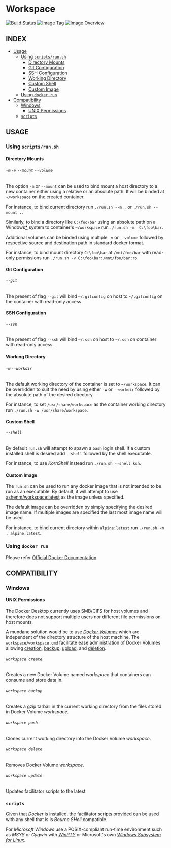 # Workspace #
[![Build Status](https://travis-ci.org/ashenm/workspace.svg?branch=latest)](https://travis-ci.org/ashenm/workspace) [![Image Tag](https://img.shields.io/badge/tag-latest-blue.svg)](https://github.com/ashenm/workspace/tree/latest) [![Image Overview](https://images.microbadger.com/badges/image/ashenm/workspace.svg)](https://hub.docker.com/r/ashenm/workspace/)

## INDEX ##

* [Usage](#usage)
  * [Using `scripts/run.sh`](#using-scriptsrunsh)
    * [Directory Mounts](#directory-mounts)
    * [Git Configuration](#git-configuration)
    * [SSH Configuration](#ssh-configuration)
    * [Working Directory](#working-directory)
    * [Custom Shell](#custom-shell)
    * [Custom Image](#custom-image)
  * [Using `docker run`](#using-docker-run)
* [Compatibility](#compatibility)
  * [Windows](#windows)
    * [UNIX Permissions](#unix-permissions)
  * [`scripts`](#scripts)

## USAGE ##

### Using `scripts/run.sh` ###

#### Directory Mounts ####
###### `-m` `-v` `--mount` `--volume` ######

The option `-m` or `--mount` can be used to bind mount a host directory to a new container either using a relative or an absolute path. It will be binded at `~/workspace` on the created container.

For instance, to bind current directory run `./run.sh --m .` or `./run.sh --mount .`.

Similarly, to bind a directory like `C:\foo\bar` using an absolute path on a Windows[**\***](#compatibility) system to container's `~/workspace` run `./run.sh -m  C:\foo\bar`.

Additional volumes can be binded using multiple `-v` or `--volume` followed by respective source and destination path in standard docker format.

For instance, to bind mount directory `C:\foo\bar` at `/mnt/foo/bar` with read-only permissions run `./run.sh -v C:\foo\bar:/mnt/foo/bar:ro`.

#### Git Configuration ####
###### `--git` ######

The present of flag `--git` will bind `~/.gitconfig` on host to `~/.gitconfig` on  the container with read-only access.

#### SSH Configuration ####
###### `--ssh` ######

The present of flag `--ssh` will bind `~/.ssh` on host to `~/.ssh` on container with read-only access.

#### Working Directory ####
###### `-w` `--workdir` ######

The default working directory of the container is set to `~/workspace`. It can be overridden to suit the need by using either `-w` or `--workdir` followed by the absolute path of the desired directory.

For instance, to set `/usr/share/workspace` as the container working directory run `./run.sh -w /usr/share/workspace`.

#### Custom Shell ####
###### `--shell` ######

By default `run.sh` will attempt to spawn a `bash` login shell. If a custom installed shell is desired add `--shell` followed by the shell executable.

For instance, to use _KornShell_ instead run `./run.sh --shell ksh`.

#### Custom Image ####

The `run.sh` can be used to run any docker image that is not intended to be run as an executable. By default, it will attempt to use [ashenm/workspace:latest](https://hub.docker.com/r/ashenm/workspace) as the image unless specified.

The default image can be overridden by simply specifying the desired image name. If multiple images are specified the last most image name will be used.

For instance, to bind current directory within `alpine:latest` run `./run.sh -m . alpine:latest`.

### Using `docker run` ###

Please refer [Official Docker Documentation](https://docs.docker.com/engine/reference/commandline/run)

## COMPATIBILITY ##

### Windows ###
#### UNIX Permissions ####

The Docker Desktop currently uses SMB/CIFS for host volumes and therefore does not support multiple users nor different file permissions on host mounts.

A mundane solution would be to use _[Docker Volumes](https://docs.docker.com/storage/volumes/)_ which are independent of the directory structure of the host machine. The `workspace/workspace.cmd` facilitate ease administration of Docker Volumes allowing [creation](#workspace-create), [backup](#workspace-backup), [upload](#workspace-push), and [deletion](#workspace-delete).

###### `workspace create`  ######

Creates a new Docker Volume named _workspace_ that containers can consume and store data in.

###### `workspace backup` ######

Creates a gzip tarball in the current working directory from the files stored in Docker Volume _workspace_.

###### `workspace push` ######

Clones current working directory into the Docker Volume _workspace_.

###### `workspace delete` ######

Removes Docker Volume _workspace_.

###### `workspace update` ######

Updates facilitator scripts to the latest

### `scripts` ###

Given that _[Docker](https://www.docker.com/)_ is installed, the facilitator scripts provided can be used with any shell that is is *Bourne SHell* compatible.

For _Microsoft Windows_ use a POSIX-compliant run-time environment such as _MSYS_ or _Cygwin_ with _[WinPTY](https://github.com/rprichard/winpty
)_ or Microsoft's own [_Windows Subsystem for Linux_](https://docs.microsoft.com/en-us/windows/wsl/about).
